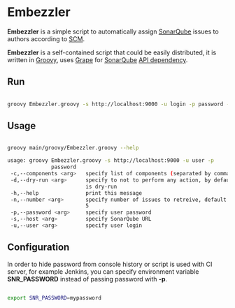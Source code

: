 Embezzler
==============

**Embezzler** is a simple script to automatically assign [SonarQube](http://www.sonarqube.org/) issues to authors according to [SCM](http://en.wikipedia.org/wiki/Software_configuration_management).

**Embezzler** is a self-contained script that could be easily distributed, it is written in [Groovy](http://groovy.codehaus.org/), uses [Grape](http://groovy.codehaus.org/Grape) for [SonarQube](http://www.sonarqube.org/) [API dependency](http://docs.codehaus.org/display/SONAR/Using+the+Web+Service+Java+client).

Run
--------

```bash

groovy Embezzler.groovy -s http://localhost:9000 -u login -p password -c 'project1,project2' -n 1 --dry-run false

```

Usage
-----

```bash

groovy main/groovy/Embezzler.groovy --help

usage: groovy Embezzler.groovy -s http://localhost:9000 -u user -p
              password
 -c,--components <arg>   specify list of components (separated by comma)
 -d,--dry-run <arg>      specify to not to perform any action, by default
                         is dry-run
 -h,--help               print this message
 -n,--number <arg>       specify number of issues to retreive, default is
                         5
 -p,--password <arg>     specify user password
 -s,--host <arg>         specify SonarQube URL
 -u,--user <arg>         specify user login

```

Configuration
----------

In order to hide password from console history or script is used with CI server, for example Jenkins, you can specify environment variable **SNR_PASSWORD** instead of passing password with **-p**.

```bash

export SNR_PASSWORD=mypassword

```
